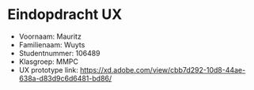 # Eindopdracht UX

- Voornaam: Mauritz
- Familienaam: Wuyts
- Studentnummer: 106489
- Klasgroep: MMPC
- UX prototype link: https://xd.adobe.com/view/cbb7d292-10d8-44ae-638a-d83d9c6d6481-bd86/